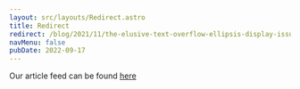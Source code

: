 ```yaml
---
layout: src/layouts/Redirect.astro
title: Redirect
redirect: /blog/2021/11/the-elusive-text-overflow-ellipsis-display-issue/
navMenu: false
pubDate: 2022-09-17
---
```

<div>
Our article feed can be found <a href="/blog/2021/11/the-elusive-text-overflow-ellipsis-display-issue/">here</a>
</div>
